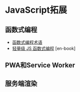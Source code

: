 # JavaScript拓展

## 函数式编程
* [函数式编程术语](https://github.com/hemanth/functional-programming-jargon#functional-programming-jargon)
* [轻量级 JS 函数式编程](https://github.com/getify/Functional-Light-JS) [en-book]

## PWA和Service Worker

## 服务端渲染